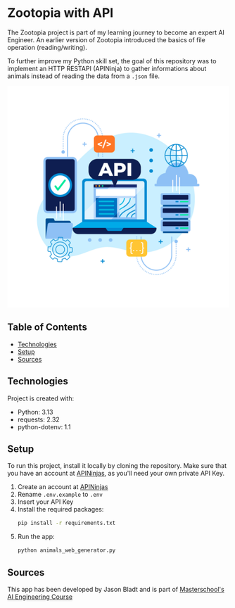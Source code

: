 # Zootopia with API

The Zootopia project is part of my learning journey to become
an expert AI Engineer. An earlier version of Zootopia
introduced the basics of file operation (reading/writing).

To further improve my Python skill set, the goal of this
repository was to implement an HTTP RESTAPI (APINinja) to
gather informations about animals instead of reading the
data from a `.json` file.

![API Playground](docs/api-illustration.jpg)

## Table of Contents

* [Technologies](#technologies)
* [Setup](#setup)
* [Sources](#sources)

## Technologies
Project is created with:
- Python: 3.13
- requests:  2.32
- python-dotenv: 1.1

## Setup
To run this project, install it locally by cloning the repository.
Make sure that you have an account at [APINinjas](https://api-ninjas.com/),
as you'll need your own private API Key.

1. Create an account at [APINinjas](https://api-ninjas.com/)
2. Rename `.env.example` to `.env`
3. Insert your API Key
4. Install the required packages:
   ```bash
   pip install -r requirements.txt
   ```
5. Run the app:
   ```bash
   python animals_web_generator.py
   ```

## Sources
This app has been developed by Jason Bladt and
is part of [Masterschool's AI Engineering Course](https://de.masterschool.com/domains/ai-engineering-14-months/)
